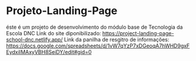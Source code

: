 # Projeto-Landing-Page
éste é um projeto de desenvolvimento do módulo base de Tecnologia da Escola DNC
Link do site diponibilizado: https://project-landing-page-school-dnc.netlify.app/
Link da panilha de resgitro de informações: https://docs.google.com/spreadsheets/d/1vW7qYzP7xDGeoqA7hWHD9gxFEydxiIMAxyVBH8SeiDY/edit#gid=0
